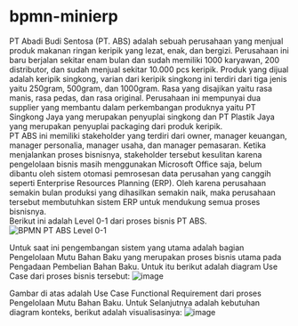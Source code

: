 # bpmn-minierp

PT Abadi Budi Sentosa (PT. ABS) adalah sebuah perusahaan yang menjual produk makanan ringan keripik yang lezat, enak, dan bergizi. Perusahaan ini baru berjalan sekitar enam bulan dan sudah memiliki 1000 karyawan, 200 distributor, dan sudah menjual sekitar 10.000 pcs keripik. Produk yang dijual adalah keripik singkong, varian dari keripik singkong ini terdiri dari tiga jenis yaitu 250gram, 500gram, dan 1000gram. Rasa yang disajikan yaitu rasa manis, rasa pedas, dan rasa original. Perusahaan ini mempunyai dua supplier yang membantu dalam perkembangan produknya yaitu PT Singkong Jaya yang merupakan penyuplai singkong dan PT Plastik Jaya yang merupakan penyuplai packaging dari produk keripik.
<br>
PT ABS ini memiliki stakeholder yang terdiri dari owner, manager keuangan, manager personalia, manager usaha, dan manager pemasaran. Ketika menjalankan proses bisnisnya, stakeholder tersebut kesulitan karena pengelolaan bisnis masih menggunakan Microsoft Office saja, belum dibantu oleh sistem otomasi pemrosesan data perusahan yang canggih seperti Enterprise Resources Planning (ERP). Oleh karena perusahaan semakin bulan produksi yang dihasilkan semakin naik, maka perusahaan tersebut membutuhkan sistem ERP untuk mendukung semua proses bisnisnya.
<br>
Berikut ini adalah Level 0-1 dari proses bisnis PT ABS.
<br>
![BPMN PT ABS Level 0-1](https://user-images.githubusercontent.com/82790726/228105905-83f7022d-d0df-4c0d-9109-38973ba253f7.png)

Untuk saat ini pengembangan sistem yang utama adalah bagian Pengelolaan Mutu Bahan Baku yang merupakan proses bisnis utama pada Pengadaan Pembelian Bahan Baku. Untuk itu berikut adalah diagram Use Case dari proses bisnis tersebut:
![image](https://user-images.githubusercontent.com/82790726/228106766-eea65fff-2bd8-4e0e-909e-ef420f82d8c3.png)

Gambar di atas adalah Use Case Functional Requirement dari proses Pengelolaan Mutu Bahan Baku. Untuk Selanjutnya adalah kebutuhan diagram konteks, berikut adalah visualisasinya:
![image](https://user-images.githubusercontent.com/82790726/228106932-876bff41-2c29-48b0-8563-31dbbdde551d.png)

